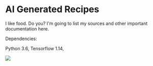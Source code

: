 # AI Generated Recipes

I like food. Do you?
I'm going to list my sources and other important documentation here.

Dependencies:

Python 3.6, 
Tensorflow 1.14,

<img src=https://media.giphy.com/media/vFKqnCdLPNOKc/giphy.gif>
